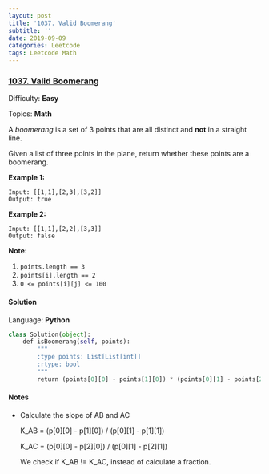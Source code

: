 ```yaml
---
layout: post
title: '1037. Valid Boomerang'
subtitle: ''
date: 2019-09-09
categories: Leetcode
tags: Leetcode Math
---
```

### [1037\. Valid Boomerang](https://leetcode.com/problems/valid-boomerang/)

Difficulty: **Easy**

Topics: **Math**


A _boomerang_ is a set of 3 points that are all distinct and **not** in a straight line.

Given a list of three points in the plane, return whether these points are a boomerang.

**Example 1:**

```
Input: [[1,1],[2,3],[3,2]]
Output: true
```


**Example 2:**

```
Input: [[1,1],[2,2],[3,3]]
Output: false
```


**Note:**

1.  `points.length == 3`
2.  `points[i].length == 2`
3.  `0 <= points[i][j] <= 100`


#### Solution

Language: **Python**

```python
class Solution(object):
    def isBoomerang(self, points):
        """
        :type points: List[List[int]]
        :rtype: bool
        """
        return (points[0][0] - points[1][0]) * (points[0][1] - points[2][1]) != (points[0][0] - points[2][0]) * (points[0][1] - points[1][1]);
```

#### Notes
- Calculate the slope of AB and AC
    
    K_AB = (p[0][0] - p[1][0]) / (p[0][1] - p[1][1])

    K_AC = (p[0][0] - p[2][0]) / (p[0][1] - p[2][1])

    We check if K_AB != K_AC, instead of calculate a fraction.